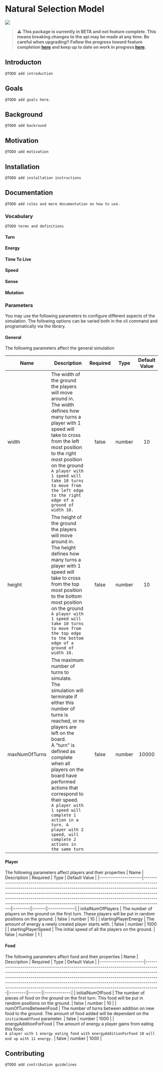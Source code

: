 # Natural Selection Model

![](https://github.com/qisaw/natural-selection-model/workflows/Node.js%20CI/badge.svg)

> :warning: **This package is currently in BETA and not feature complete. This means breaking changes to the api may be made at any time. Be careful when upgrading!! Follow the progress toward feature completion [here](https://github.com/qisaw/natural-selection-model/milestone/1) and keep up to date on work in progress [here](https://github.com/qisaw/natural-selection-model/projects/1).** 

## Introducton
`@TODO add introduction`

## Goals
`@TODO add goals here.`

## Background
`@TODO add backround`

## Motivation
`@TODO add motivation`

## Installation
`@TODO add installation instructions`

## Documentation
`@TODO add rules and more documentation on how to use.`

### Vocabulary
`@TODO terms and definitions`
#### Turn
#### Energy
#### Time To Live
#### Speed
#### Sense
#### Mutation

### Parameters
You may use the following parameters to configure different aspects of the simulation. The following options can be varied both in the cli command and programatically via the library.

#### General
The following parameters affect the general simulation

| Name               | Description                                                                                                                                                                                                                                                                                                                                                                                                    | Required |  Type  | Default Value |
|--------------------|----------------------------------------------------------------------------------------------------------------------------------------------------------------------------------------------------------------------------------------------------------------------------------------------------------------------------------------------------------------------------------------------------------------|:--------:|:------:|:-------------:|
| width              | The width of the ground the players will move around in.<br>The width defines how many turns a player with 1 speed will take to cross from the left most position to the right most position on the ground<br>`A player with 1 speed will take 10 turns to move from the left edge to the right edge of a ground of width 10.`                                                                                 |   false  | number |       10      |
| height             | The height of the ground the players will move around in.<br>The height defines how many turns a player with 1 speed will take to cross from the top most position to the bottom most position on the ground<br>`A player with 1 speed will take 10 turns to move from the top edge to the bottom edge of a ground of width 10.`                                                                               |   false  | number |       10      |
| maxNumOfTurns      | The maximum number of turns to simulate.<br>The simulation will terminate if either this number of turns is reached, or no players are left on the board.<br>A "turn" is defined as complete when all players on the board have performed actions that correspond to their speed.<br>`A player with 1 speed will complete 1 action in a turn. A player with 2 speed, will complete 2 actions in the same turn` |   false  | number |     10000     |

#### Player
The following parameters affect players and their properties
| Name                 | Description                                                                                                                                                                                                                                                                                                                                                                                                    | Required |  Type  | Default Value |
|----------------------|----------------------------------------------------------------------------------------------------------------------------------------------------------------------------------------------------------------------------------------------------------------------------------------------------------------------------------------------------------------------------------------------------------------|:--------:|:------:|:-------------:|
| initalNumOfPlayers   | The number of players on the ground on the first turn. These players will be put in random positions on the ground.                                                                                                                                                                                                                                                                                            |   false  | number |       10      |
| startingPlayerEnergy | The amount of energy a newly created player starts with.                                                                                                                                                                                                                                                                                                                                                       |   false  | number |      1000     |
| startingPlayerSpeed  | The initial speed of all the players on the ground.                                                                                                                                                                                                                                                                                                                                                            |   false  | number |       1       |

#### Food
The following parameters affect food and their properties
| Name                  | Description                                                                                                                                                                                                                                                                                                                                                                                                 | Required |  Type  | Default Value |
|-----------------------|-------------------------------------------------------------------------------------------------------------------------------------------------------------------------------------------------------------------------------------------------------------------------------------------------------------------------------------------------------------------------------------------------------------|:--------:|:------:|:-------------:|
| initialNumOfFood      | The number of pieces of food on the ground on the first turn. This food will be put in random positions on the ground.                                                                                                                                                                                                                                                                                      |   false  | number |       10      |
| numOfTurnsBetweenFood | The number of turns between addition on new food to the ground. The amount of food added will be dependant on the `initialNumOfFood` parameter.                                                                                                                                                                                                                                                             |   false  | number |      1000     |
| energyAdditionForFood | The amount of energy a player gains from eating this food.<br>`A player with 1 energy eating food with energyAdditionForFood 10 will end up with 11 energy.`                                                                                                                                                                                                                                                |   false  | number |      1000     | 

## Contributing
`@TODO add contribution guidelines`
